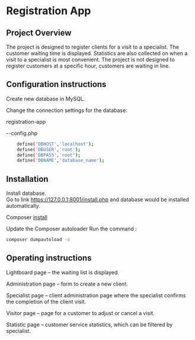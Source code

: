 # Registration App
## Project Overview	
The project is designed to register clients for a visit to a specialist. The customer waiting time is displayed.  Statistics are also collected on when a visit to a specialist is most convenient. The project is not designed to register customers at a specific hour, customers are waiting in line.
## Configuration instructions
Create new database in MySQL.

Change the connection settings for the database:

registration-app

--config.php

```bash
    define('DBHOST','localhost');
    define('DBUSER','root');
    define('DBPASS','root');
    define('DBNAME','database_name');
```
## Installation
Install database.  
Go to link https://127.0.0.1:8001/install.php and database would be installed automatically.

Composer [install]( https://getcomposer.org/download/)

Update the Composer autoloader 
Run the command :
```bash
composer dumpautoload -o
```
## Operating instructions
Lightboard page – the waiting list is displayed.

Administration page – form to create a new client.

Specialist page – client administration page where the specialist confirms the completion of the client visit.

Visitor page – page for a customer to adjust or cancel a visit.

Statistic page – customer service statistics, which can be filtered by specialist.








